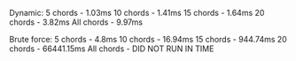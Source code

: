 Dynamic:
5 chords - 1.03ms
10 chords - 1.41ms
15 chords - 1.64ms
20 chords - 3.82ms
All chords - 9.97ms

Brute force:
5 chords - 4.8ms
10 chords - 16.94ms
15 chords - 944.74ms
20 chords - 66441.15ms
All chords - DID NOT RUN IN TIME

